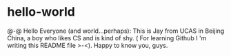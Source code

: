 # hello-world
 @-@
Hello Everyone (and world...perhaps):
  This is Jay from UCAS in Beijing China, a boy who likes CS and is kind of shy. ( For learning Github I 'm writing this README file >-<). 
   Happy to know you, guys.
